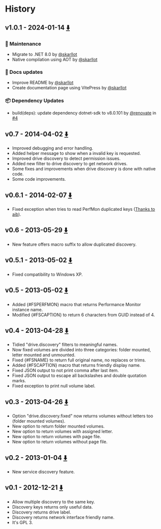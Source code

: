 ﻿# History

## v1.0.1 - 2024-01-14 [⬇️](https://github.com/skarllot/zbxlld/releases/download/v1.0.1/zbxlld-win-x64-v1.0.1.zip)
### 🔧 Maintenance
- Migrate to .NET 8.0 by [@skarllot](https://github.com/skarllot)
- Native compilation using AOT by [@skarllot](https://github.com/skarllot)

### 📖 Docs updates
- Improve README by [@skarllot](https://github.com/skarllot)
- Create documentation page using VitePress by [@skarllot](https://github.com/skarllot)

### 📦 Dependency Updates
- build(deps): update dependency dotnet-sdk to v8.0.101 by [@renovate](https://github.com/renovate) in [#4](https://github.com/skarllot/zbxlld/pull/4)

## v0.7 - 2014-04-02 [⬇️](https://github.com/skarllot/zbxlld/releases/download/v0.7/zbxlld-win.exe)
- Improved debugging and error handling.
- Added helper message to show when a invalid key is requested.
- Improved drive discovery to detect permission issues.
- Added new filter to drive discovery to get network drives.
- Some fixes and improvements when drive discovery is done with native code.
- Some code improvements.

## v0.6.1 - 2014-02-07 [⬇️](https://github.com/skarllot/zbxlld/releases/download/v0.6.1/zbxlld-win.exe)
- Fixed exception when tries to read PerfMon duplicated keys ([Thanks to aib](https://www.zabbix.com/forum/showpost.php?p=144541&postcount=17)).

## v0.6 - 2013-05-29 [⬇️](http://goo.gl/CpZhhY)
- New feature offers macro suffix to allow duplicated discovery.

## v0.5.1 - 2013-05-02 [⬇️](http://goo.gl/TXyQ3)
- Fixed compatibility to Windows XP.

## v0.5 - 2013-05-02 [⬇️](http://goo.gl/SSKN0)
- Added {#FSPERFMON} macro that returns Performance Monitor instance name.
- Modified {#FSCAPTION} to return 6 characters from GUID instead of 4.

## v0.4 - 2013-04-28 [⬇️](http://goo.gl/r6LW5)
- Tidied "drive.discovery" filters to meaningful names.
- Now fixed volumes are divided into three categories: folder mounted, letter mounted and unmounted.
- Fixed {#FSNAME} to return full original name, no replaces or trims.
- Added {#FSCAPTION} macro that returns friendly display name.
- Fixed JSON output to not print comma after last item.
- Fixed JSON output to escape all backslashes and double quotation marks.
- Fixed exception to print null volume label.

## v0.3 - 2013-04-26 [⬇️](http://goo.gl/uBe45)
- Option "drive.discovery.fixed" now returns volumes without letters too (folder mounted volumes).
- New option to return folder mounted volumes.
- New option to return volumes with assigned letter.
- New option to return volumes with page file.
- New option to return volumes without page file.

## v0.2 - 2013-01-04 [⬇️](http://goo.gl/EzDyw)
- New service discovery feature.

## v0.1 - 2012-12-21 [⬇️](http://goo.gl/tZFfS)
- Allow multiple discovery to the same key.
- Discovery keys returns only useful data.
- Discovery returns drive label.
- Discovery returns network interface friendly name.
- It's GPL 3.
